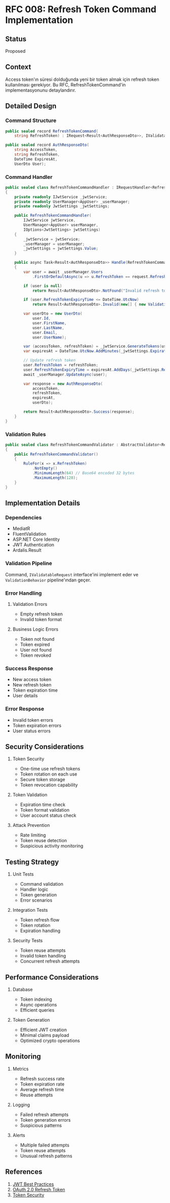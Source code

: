 # RFC 008: Refresh Token Command Implementation

## Status

Proposed

## Context

Access token'ın süresi dolduğunda yeni bir token almak için refresh token kullanılması gerekiyor. Bu RFC, RefreshTokenCommand'in implementasyonunu detaylandırır.

## Detailed Design

### Command Structure

```csharp
public sealed record RefreshTokenCommand(
    string RefreshToken) : IRequest<Result<AuthResponseDto>>, IValidatableRequest;

public sealed record AuthResponseDto(
    string AccessToken,
    string RefreshToken,
    DateTime ExpiresAt,
    UserDto User);
```

### Command Handler

```csharp
public sealed class RefreshTokenCommandHandler : IRequestHandler<RefreshTokenCommand, Result<AuthResponseDto>>
{
    private readonly IJwtService _jwtService;
    private readonly UserManager<AppUser> _userManager;
    private readonly JwtSettings _jwtSettings;

    public RefreshTokenCommandHandler(
        IJwtService jwtService,
        UserManager<AppUser> userManager,
        IOptions<JwtSettings> jwtSettings)
    {
        _jwtService = jwtService;
        _userManager = userManager;
        _jwtSettings = jwtSettings.Value;
    }

    public async Task<Result<AuthResponseDto>> Handle(RefreshTokenCommand request, CancellationToken cancellationToken)
    {
        var user = await _userManager.Users
            .FirstOrDefaultAsync(u => u.RefreshToken == request.RefreshToken, cancellationToken);

        if (user is null)
            return Result<AuthResponseDto>.NotFound("Invalid refresh token");

        if (user.RefreshTokenExpiryTime <= DateTime.UtcNow)
            return Result<AuthResponseDto>.Invalid(new[] { new ValidationError("Refresh token expired") });

        var userDto = new UserDto(
            user.Id,
            user.FirstName,
            user.LastName,
            user.Email,
            user.UserName);

        var (accessToken, refreshToken) = _jwtService.GenerateTokens(userDto);
        var expiresAt = DateTime.UtcNow.AddMinutes(_jwtSettings.ExpirationInMinutes);

        // Update refresh token
        user.RefreshToken = refreshToken;
        user.RefreshTokenExpiryTime = expiresAt.AddDays(_jwtSettings.RefreshTokenExpirationInDays);
        await _userManager.UpdateAsync(user);

        var response = new AuthResponseDto(
            accessToken,
            refreshToken,
            expiresAt,
            userDto);

        return Result<AuthResponseDto>.Success(response);
    }
}
```

### Validation Rules

```csharp
public sealed class RefreshTokenCommandValidator : AbstractValidator<RefreshTokenCommand>
{
    public RefreshTokenCommandValidator()
    {
        RuleFor(x => x.RefreshToken)
            .NotEmpty()
            .MinimumLength(64) // Base64 encoded 32 bytes
            .MaximumLength(128);
    }
}
```

## Implementation Details

### Dependencies

- MediatR
- FluentValidation
- ASP.NET Core Identity
- JWT Authentication
- Ardalis.Result

### Validation Pipeline

Command, `IValidatableRequest` interface'ini implement eder ve `ValidationBehavior` pipeline'ından geçer.

### Error Handling

1. Validation Errors

   - Empty refresh token
   - Invalid token format

2. Business Logic Errors
   - Token not found
   - Token expired
   - User not found
   - Token revoked

### Success Response

- New access token
- New refresh token
- Token expiration time
- User details

### Error Response

- Invalid token errors
- Token expiration errors
- User status errors

## Security Considerations

1. Token Security

   - One-time use refresh tokens
   - Token rotation on each use
   - Secure token storage
   - Token revocation capability

2. Token Validation

   - Expiration time check
   - Token format validation
   - User account status check

3. Attack Prevention
   - Rate limiting
   - Token reuse detection
   - Suspicious activity monitoring

## Testing Strategy

1. Unit Tests

   - Command validation
   - Handler logic
   - Token generation
   - Error scenarios

2. Integration Tests

   - Token refresh flow
   - Token rotation
   - Expiration handling

3. Security Tests
   - Token reuse attempts
   - Invalid token handling
   - Concurrent refresh attempts

## Performance Considerations

1. Database

   - Token indexing
   - Async operations
   - Efficient queries

2. Token Generation
   - Efficient JWT creation
   - Minimal claims payload
   - Optimized crypto operations

## Monitoring

1. Metrics

   - Refresh success rate
   - Token expiration rate
   - Average refresh time
   - Reuse attempts

2. Logging

   - Failed refresh attempts
   - Token generation errors
   - Suspicious patterns

3. Alerts
   - Multiple failed attempts
   - Token reuse attempts
   - Unusual refresh patterns

## References

1. [JWT Best Practices](https://datatracker.ietf.org/doc/html/rfc7519)
2. [OAuth 2.0 Refresh Token](https://datatracker.ietf.org/doc/html/rfc6749#section-1.5)
3. [Token Security](https://auth0.com/docs/secure/tokens)

```

```
